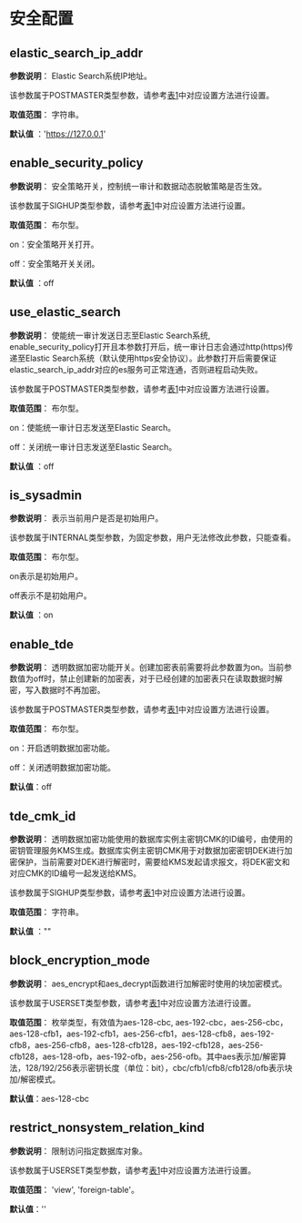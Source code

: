 # 安全配置<a name="ZH-CN_TOPIC_0311764209"></a>

## elastic\_search\_ip\_addr<a name="section12443144020298"></a>

**参数说明**： Elastic Search系统IP地址。

该参数属于POSTMASTER类型参数，请参考[表1](../DatabaseAdministrationGuide/重设参数.md#zh-cn_topic_0283137176_zh-cn_topic_0237121562_zh-cn_topic_0059777490_t91a6f212010f4503b24d7943aed6d846)中对应设置方法进行设置。

**取值范围**： 字符串。

**默认值** ：'https://127.0.0.1'

## enable\_security\_policy<a name="section18307271684"></a>

**参数说明**： 安全策略开关，控制统一审计和数据动态脱敏策略是否生效。

该参数属于SIGHUP类型参数，请参考[表1](../DatabaseAdministrationGuide/重设参数.md#zh-cn_topic_0283137176_zh-cn_topic_0237121562_zh-cn_topic_0059777490_t91a6f212010f4503b24d7943aed6d846)中对应设置方法进行设置。

**取值范围**： 布尔型。

on：安全策略开关打开。

off：安全策略开关关闭。

**默认值** ：off

## use\_elastic\_search<a name="section1383330112618"></a>

**参数说明**： 使能统一审计发送日志至Elastic Search系统, enable\_security\_policy打开且本参数打开后，统一审计日志会通过http\(https\)传递至Elastic Search系统（默认使用https安全协议）。此参数打开后需要保证elastic\_search\_ip\_addr对应的es服务可正常连通，否则进程启动失败。

该参数属于POSTMASTER类型参数，请参考[表1](../DatabaseAdministrationGuide/重设参数.md#zh-cn_topic_0283137176_zh-cn_topic_0237121562_zh-cn_topic_0059777490_t91a6f212010f4503b24d7943aed6d846)中对应设置方法进行设置。

**取值范围**： 布尔型。

on：使能统一审计日志发送至Elastic Search。

off：关闭统一审计日志发送至Elastic Search。

**默认值** ：off

## is\_sysadmin<a name="section872555562017"></a>

**参数说明**： 表示当前用户是否是初始用户。

该参数属于INTERNAL类型参数，为固定参数，用户无法修改此参数，只能查看。

**取值范围**： 布尔型。

on表示是初始用户。

off表示不是初始用户。

**默认值** ：on

## enable\_tde<a name="section17961238192110"></a>

**参数说明**： 透明数据加密功能开关。创建加密表前需要将此参数置为on。当前参数值为off时，禁止创建新的加密表，对于已经创建的加密表只在读取数据时解密，写入数据时不再加密。

该参数属于POSTMASTER类型参数，请参考[表1](../DatabaseAdministrationGuide/重设参数.md#zh-cn_topic_0283137176_zh-cn_topic_0237121562_zh-cn_topic_0059777490_t91a6f212010f4503b24d7943aed6d846)中对应设置方法进行设置。

**取值范围**： 布尔型。

on：开启透明数据加密功能。

off：关闭透明数据加密功能。

**默认值**：off

## tde\_cmk\_id<a name="section4132027193410"></a>

**参数说明**： 透明数据加密功能使用的数据库实例主密钥CMK的ID编号，由使用的密钥管理服务KMS生成。数据库实例主密钥CMK用于对数据加密密钥DEK进行加密保护，当前需要对DEK进行解密时，需要给KMS发起请求报文，将DEK密文和对应CMK的ID编号一起发送给KMS。

该参数属于SIGHUP类型参数，请参考[表1](../DatabaseAdministrationGuide/重设参数.md#zh-cn_topic_0283137176_zh-cn_topic_0237121562_zh-cn_topic_0059777490_t91a6f212010f4503b24d7943aed6d846)中对应设置方法进行设置。

**取值范围**： 字符串。

**默认值** ：""

## block\_encryption\_mode<a name="section18204135204"></a>

**参数说明**： aes\_encrypt和aes\_decrypt函数进行加解密时使用的块加密模式。

该参数属于USERSET类型参数，请参考[表1](../DatabaseAdministrationGuide/重设参数.md#zh-cn_topic_0283137176_zh-cn_topic_0237121562_zh-cn_topic_0059777490_t91a6f212010f4503b24d7943aed6d846)中对应设置方法进行设置。

**取值范围**： 枚举类型，有效值为aes-128-cbc, aes-192-cbc，aes-256-cbc，aes-128-cfb1，aes-192-cfb1，aes-256-cfb1，aes-128-cfb8，aes-192-cfb8，aes-256-cfb8，aes-128-cfb128，aes-192-cfb128，aes-256-cfb128，aes-128-ofb，aes-192-ofb，aes-256-ofb。其中aes表示加/解密算法，128/192/256表示密钥长度（单位：bit），cbc/cfb1/cfb8/cfb128/ofb表示块加/解密模式。

**默认值**：aes-128-cbc

## restrict\_nonsystem\_relation\_kind<a name="section12443144420298"></a>

**参数说明**： 限制访问指定数据库对象。

该参数属于USERSET类型参数，请参考[表1](../DatabaseAdministrationGuide/重设参数.md#zh-cn_topic_0283137176_zh-cn_topic_0237121562_zh-cn_topic_0059777490_t91a6f212010f4503b24d7943aed6d846)中对应设置方法进行设置。

**取值范围**： 'view', 'foreign-table'。

**默认值**：''